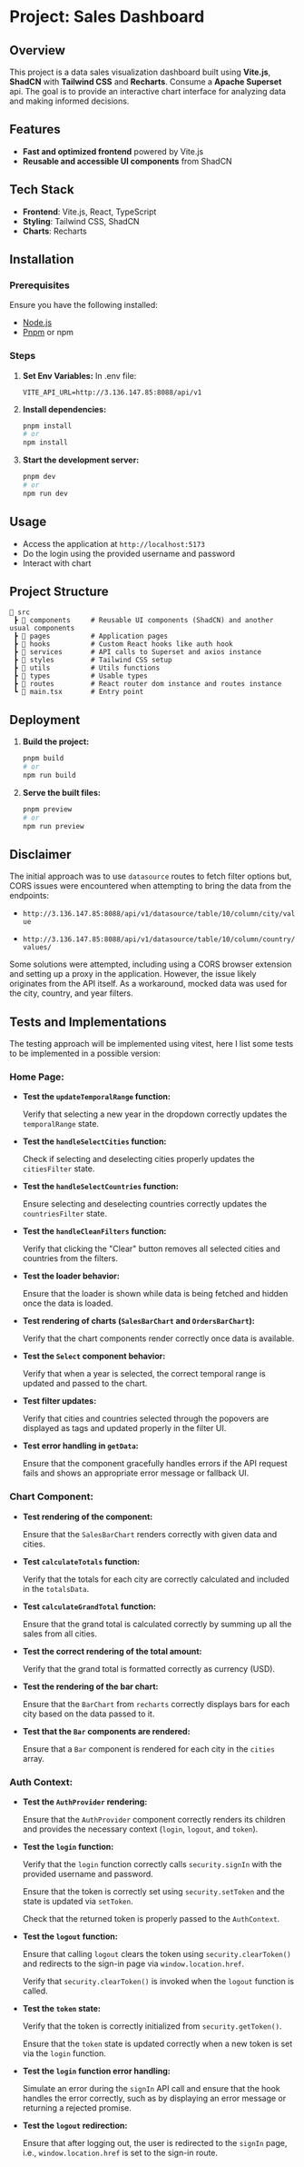 # Project: Sales Dashboard

## Overview
This project is a data sales visualization dashboard built using **Vite.js**, **ShadCN** with **Tailwind CSS** and **Recharts**. Consume a **Apache Superset** api. The goal is to provide an interactive chart interface for analyzing data and making informed decisions.

## Features
- **Fast and optimized frontend** powered by Vite.js
- **Reusable and accessible UI components** from ShadCN

## Tech Stack
- **Frontend**: Vite.js, React, TypeScript
- **Styling**: Tailwind CSS, ShadCN
- **Charts**: Recharts

## Installation
### Prerequisites
Ensure you have the following installed:
- [Node.js](https://nodejs.org/)
- [Pnpm](https://pnpm.io/pt/) or npm

### Steps
1. **Set Env Variables:**
  In .env file:
   ```env
   VITE_API_URL=http://3.136.147.85:8088/api/v1
   ```
2. **Install dependencies:**
   ```sh
   pnpm install
   # or
   npm install
   ```
3. **Start the development server:**
   ```sh
   pnpm dev
   # or
   npm run dev
   ```

## Usage
- Access the application at `http://localhost:5173`
- Do the login using the provided username and password
- Interact with chart

## Project Structure
```
📂 src
 ┣ 📂 components     # Reusable UI components (ShadCN) and another usual components
 ┣ 📂 pages          # Application pages
 ┣ 📂 hooks          # Custom React hooks like auth hook
 ┣ 📂 services       # API calls to Superset and axios instance
 ┣ 📂 styles         # Tailwind CSS setup
 ┣ 📂 utils          # Utils functions
 ┣ 📂 types          # Usable types
 ┣ 📂 routes         # React router dom instance and routes instance
 ┗ 📜 main.tsx       # Entry point
```

## Deployment
1. **Build the project:**
   ```sh
   pnpm build
   # or
   npm run build
   ```
2. **Serve the built files:**
   ```sh
   pnpm preview
   # or
   npm run preview
   ```

## Disclaimer
The initial approach was to use `datasource` routes to fetch filter options but, CORS issues were encountered when attempting to bring the data from the endpoints:

- `http://3.136.147.85:8088/api/v1/datasource/table/10/column/city/value`

- `http://3.136.147.85:8088/api/v1/datasource/table/10/column/country/values/`

Some solutions were attempted, including using a CORS browser extension and setting up a proxy in the application. However, the issue likely originates from the API itself. 
As a workaround, mocked data was used for the city, country, and year filters.

## Tests and Implementations
The testing approach will be implemented using vitest, here I list some tests to be implemented in a possible version:

### Home Page:

- **Test the `updateTemporalRange` function:**
    
    Verify that selecting a new year in the dropdown correctly updates the `temporalRange` state.
    
- **Test the `handleSelectCities` function:**
    
    Check if selecting and deselecting cities properly updates the `citiesFilter` state.
    
- **Test the `handleSelectCountries` function:**
    
    Ensure selecting and deselecting countries correctly updates the `countriesFilter` state.
    
- **Test the `handleCleanFilters` function:**
    
    Verify that clicking the "Clear" button removes all selected cities and countries from the filters.
    
- **Test the loader behavior:**
    
    Ensure that the loader is shown while data is being fetched and hidden once the data is loaded.
    
- **Test rendering of charts (`SalesBarChart` and `OrdersBarChart`):**
    
    Verify that the chart components render correctly once data is available.
    
- **Test the `Select` component behavior:**
    
    Verify that when a year is selected, the correct temporal range is updated and passed to the chart.
    
- **Test filter updates:**
    
    Verify that cities and countries selected through the popovers are displayed as tags and updated properly in the filter UI.
    
- **Test error handling in `getData`:**
    
    Ensure that the component gracefully handles errors if the API request fails and shows an appropriate error message or fallback UI.
    

### Chart Component:

- **Test rendering of the component:**
    
    Ensure that the `SalesBarChart` renders correctly with given data and cities.
    
- **Test `calculateTotals` function:**
    
    Verify that the totals for each city are correctly calculated and included in the `totalsData`.
    
- **Test `calculateGrandTotal` function:**
    
    Ensure that the grand total is calculated correctly by summing up all the sales from all cities.
    
- **Test the correct rendering of the total amount:**
    
    Verify that the grand total is formatted correctly as currency (USD).
    
- **Test the rendering of the bar chart:**
    
    Ensure that the `BarChart` from `recharts` correctly displays bars for each city based on the data passed to it.
    
- **Test that the `Bar` components are rendered:**
    
    Ensure that a `Bar` component is rendered for each city in the `cities` array.
    

### Auth Context:

- **Test the `AuthProvider` rendering:**
    
    Ensure that the `AuthProvider` component correctly renders its children and provides the necessary context (`login`, `logout`, and `token`).
    
- **Test the `login` function:**
    
    Verify that the `login` function correctly calls `security.signIn` with the provided username and password.
    
    Ensure that the token is correctly set using `security.setToken` and the state is updated via `setToken`.
    
    Check that the returned token is properly passed to the `AuthContext`.
    
- **Test the `logout` function:**
    
    Ensure that calling `logout` clears the token using `security.clearToken()` and redirects to the sign-in page via `window.location.href`.
    
    Verify that `security.clearToken()` is invoked when the `logout` function is called.
    
- **Test the `token` state:**
    
    Verify that the token is correctly initialized from `security.getToken()`.
    
    Ensure that the `token` state is updated correctly when a new token is set via the `login` function.
    
- **Test the `login` function error handling:**
    
    Simulate an error during the `signIn` API call and ensure that the hook handles the error correctly, such as by displaying an error message or returning a rejected promise.
    
- **Test the `logout` redirection:**
    
    Ensure that after logging out, the user is redirected to the `signIn` page, i.e., `window.location.href` is set to the sign-in route.